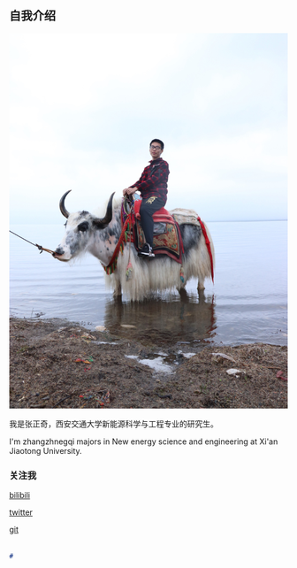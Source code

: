 ## 自我介绍

![](img/2.jpg)

我是张正奇，西安交通大学新能源科学与工程专业的研究生。

I'm zhangzhnegqi majors in New energy science and engineering at Xi'an Jiaotong University. 

### 关注我

 [bilibili](https://space.bilibili.com/168242883 )

 [twitter](https://twitter.com/zhang_zheng_qi/following )

 [git](https://github.com/tgzzscsadcdasd/qi/settings/pages)

```markdown

# 


```

### 



